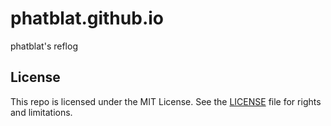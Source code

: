 # phatblat.github.io

phatblat's reflog

## License

This repo is licensed under the MIT License. See the [LICENSE](LICENSE.md) file for rights and limitations.
